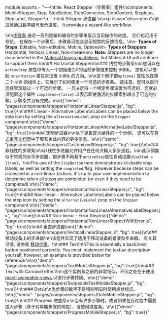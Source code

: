 module.exports = "---\ntitle: React Stepper（步骤条）组件\ncomponents: MobileStepper, Step, StepButton, StepConnector, StepContent, StepIcon, StepLabel, Stepper\n---\n\n# Stepper 步进器 \n\n<p class=\"description\">步进器通过数字编号表示进度。 It provides a wizard-like workflow.</p>\n\n[步骤条](https://material.io/archive/guidelines/components/steppers.html) 通过一系列逻辑和编号的步骤来显示当前操作的进度。 它们也可用于导航。 在保存一个步骤后，步骤条可能会显示短暂的反馈信息。\n\n- **Types of Steps**: Editable, Non-editable, Mobile, Optional\n- **Types of Steppers**: Horizontal, Vertical, Linear, Non-linear\n\n> **Note:** Steppers are no longer documented in the [Material Design guidelines](https://material.io/), but Material-UI will continue to support them.\n\n## Horizontal Stepper\n\n### 线性的步骤条\n\n您可以在 `activeStep` 属性中传入一个初始值为0的当前步骤值来控制 `步骤条`。 您也可以借助 `orientation` 属性来设置 `步骤条` 的方向。\n\n这个例子把`optional` 属性放在第二个 `步骤` 的组件上，它展示了如何使用一个可选的步骤条。 请注意，您可以自行选择管理跳过一个可选的步骤。 一旦决定将一个特定步骤设置为可选的，您就必须配置这个属性 `completed={false}` 以表示即使激活的步骤索引超出了可选的步骤，步骤条并没有完成。\n\n{{\"demo\": \"pages/components/steppers/HorizontalLinearStepper.js\", \"bg\": true}}\n\n### Linear - Alternative Label\n\nLabels can be placed below the step icon by setting the `alternativeLabel` prop on the `Stepper` component.\n\n{{\"demo\": \"pages/components/steppers/HorizontalLinearAlternativeLabelStepper.js\", \"bg\": true}}\n\n### 定制步进器\n\n以下是自定义组件的一个示例。 您可以在[样式重写文档页](/customization/components/)中了解有关此内容的更多信息。\n\n{{\"demo\": \"pages/components/steppers/CustomizedSteppers.js\", \"bg\": true}}\n\n### 非线性的步骤条\n\n非线性步进器允许用户在任何点输入多步流程。\n\n此示例类似于常规的水平步进器，但步骤不再基于` activeStep `属性自动设置` disabled = {true} `。\n\nThe use of the `StepButton` here demonstrates clickable step labels, as well as setting the `completed` flag. However because steps can be accessed in a non-linear fashion, it's up to your own implementation to determine when all steps are completed (or even if they need to be completed).\n\n{{\"demo\": \"pages/components/steppers/HorizontalNonLinearStepper.js\", \"bg\": true}}\n\n### Non-linear - Alternative Label\n\nLabels can be placed below the step icon by setting the `alternativeLabel` prop on the `Stepper` component.\n\n{{\"demo\": \"pages/components/steppers/HorizontalNonLinearAlternativeLabelStepper.js\", \"bg\": true}}\n\n### Non-linear - Error Step\n\n{{\"demo\": \"pages/components/steppers/HorizontalNonLinearStepperWithError.js\", \"bg\": true}}\n\n## 垂直步进器\n\n{{\"demo\": \"pages/components/steppers/VerticalLinearStepper.js\", \"bg\": true}}\n\n## 移动设备上的步进器\n\n该组件实现了适用于移动设备的紧凑型步进器。 有关其详情, 请参阅 [移动步骤](https://material.io/archive/guidelines/components/steppers.html#steppers-types-of-steps)。\n\n### Text\n\nThis is essentially a back/next button positioned correctly. You must implement the textual description yourself, however, an example is provided below for reference.\n\n{{\"demo\": \"pages/components/steppers/TextMobileStepper.js\", \"bg\": true}}\n\n### Text with Carousel effect\n\n这个实例与之前的非常相似，不同之处在于使用[ react-swipeable-views ](https://github.com/oliviertassinari/react-swipeable-views)以进行步骤转换。\n\n{{\"demo\": \"pages/components/steppers/SwipeableTextMobileStepper.js\", \"bg\": true}}\n\n### Dots\n\n当步骤的数字不是特别明显时使用点状标记。\n\n{{\"demo\": \"pages/components/steppers/DotsMobileStepper.js\", \"bg\": true}}\n\n### Progress 进度条\n\n当有许多步骤时，或者如果在此过程中需要插入步骤（基于对早期步骤的响应），请使用进度条。\n\n{{\"demo\": \"pages/components/steppers/ProgressMobileStepper.js\", \"bg\": true}}"